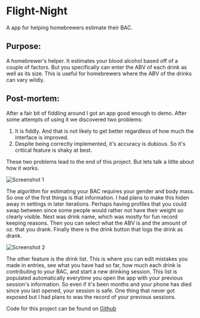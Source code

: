 # Flight-Night
A app for helping homebrewers estimate their BAC.

## Purpose:

A homebrewer's helper. It estimates your blood alcohol based off of a couple of factors. But you specifically can enter the ABV of each drink as well as its size. This is useful for homebrewers where the ABV of the drinks can vary wildly. 

## Post-mortem:

After a fair bit of fiddling around I got an app good enough to demo. After some attempts of using it we discovered two problems: 

1. It is fiddly. And that is not likely to get better regardless of how much the interface is improved. 
2. Despite being correctly implemented, it's accuracy is dubious. So it's critical feature is shaky at best.

These two problems lead to the end of this project. But lets talk a litlte about how it works. 

![Screenshot 1](https://github.com/narcolapser/Flight-Night/blob/master/flight_night1.png?raw=true)

The algorithm for estimating your BAC requires your gender and body mass. So one of the first things is that information. I had plans to make this hiden away in settings in later iterations. Perhaps having profiles that you could swap between since some people would rather not have their weight so clearly visible. Next was drink name, which was mostly for fun record keeping reasons. Then you can select what the ABV is and the amount of oz. that you drank. Finally there is the drink button that logs the drink as drank.

![Screenshot 2](https://github.com/narcolapser/Flight-Night/blob/master/flight_night2.png?raw=true)

The other feature is the drink list. This is where you can edit mistakes you made in entries, see what you have had so far, how much each drink is contributing to your BAC, and start a new drinking session. This list is populated automatically everytime you open the app with your previous session's information. So even if it's been months and your phone has died since you last opened, your session is safe. One thing that never got exposed but I had plans to was the record of your previous sessions. 

Code for this project can be found on [Github](https://github.com/Narcolapser/Flight-Night)
